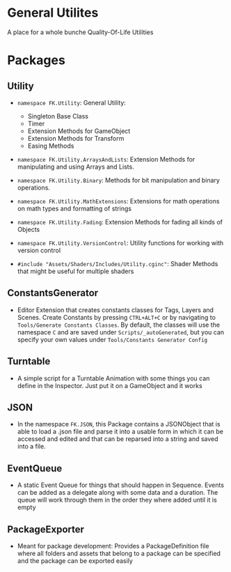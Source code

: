 # General Utilites
A place for a whole bunche Quality-Of-Life Utilities

# Packages
## Utility
- `namespace FK.Utility`: General Utility:
  - Singleton Base Class
  - Timer
  - Extension Methods for GameObject
  - Extension Methods for Transform
  - Easing Methods

- `namespace FK.Utility.ArraysAndLists`: Extension Methods for manipulating and using Arrays and Lists.

- `namespace FK.Utility.Binary`: Methods for bit manipulation and binary operations.

- `namespace FK.Utility.MathExtensions`: Extensions for math operations on math types and formatting of strings

- `namespace FK.Utility.Fading`: Extension Methods for fading all kinds of Objects

- `namespace FK.Utility.VersionControl`: Utility functions for working with version control

- `#include "Assets/Shaders/Includes/Utility.cginc"`: Shader Methods that might be useful for multiple shaders

## ConstantsGenerator
- Editor Extension that creates constants classes for Tags, Layers and Scenes.
Create Constants by pressing `CTRL+ALT+C` or by navigating to `Tools/Generate Constants Classes`. By default, the classes will use the namespace `C` and are saved under `Scripts/_autoGenerated`, but you can specify your own values under `Tools/Constants Generator Config`

## Turntable
- A simple script for a Turntable Animation with some things you can define in the Inspector. Just put it on a GameObject and it works

## JSON
- In the namespace `FK.JSON`, this Package contains a JSONObject that is able to load a .json file and parse it into a usable form in which it can be accessed and edited and that can be reparsed into a string and saved into a file.

## EventQueue
- A static Event Queue for things that should happen in Sequence. Events can be added as a delegate along with some data and a duration. The queue will work through them in the order they where added until it is empty

## PackageExporter
- Meant for package development: Provides a PackageDefinition file where all folders and assets that belong to a package can be specified and the package can be exported easily
